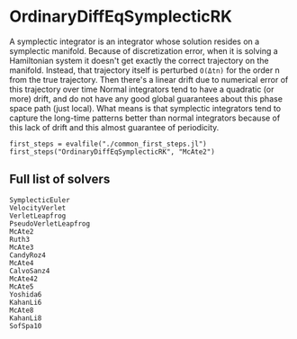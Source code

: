 # OrdinaryDiffEqSymplecticRK

A symplectic integrator is an integrator whose solution resides on a symplectic manifold.
Because of discretization error, when it is solving a Hamiltonian system it doesn't get exactly the correct trajectory on the manifold.
Instead, that trajectory itself is perturbed `O(Δtn)` for the order n from the true trajectory.
Then there's a linear drift due to numerical error of this trajectory over time
Normal integrators tend to have a quadratic (or more) drift, and do not have any good global guarantees about this phase space path (just local).
What means is that symplectic integrators tend to capture the long-time patterns better than normal integrators because of this lack of drift and this almost guarantee of periodicity. 

```@eval
first_steps = evalfile("./common_first_steps.jl")
first_steps("OrdinaryDiffEqSymplecticRK", "McAte2")
```

## Full list of solvers

```@docs
SymplecticEuler
VelocityVerlet
VerletLeapfrog
PseudoVerletLeapfrog
McAte2
Ruth3
McAte3
CandyRoz4
McAte4
CalvoSanz4
McAte42
McAte5
Yoshida6
KahanLi6
McAte8
KahanLi8
SofSpa10
```
